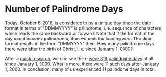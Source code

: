 # Number of Palindrome Days

Today, October 6, 2016, is considered to by a unique day since the date format in terms of "DDMMYYYY" is palindrome, i. e. sequence of characters which reads the same backward or forward. Note that if the format of the day could become palindromic, then we omit the leading zero. The date format results in the term "DMMYYYY" then. How many palindrome days there were after the birth of Christ, i. e. since January 1, 0000?

After a [quick research](number_of_palindrome_days.R), we can see there [were 319 palindrome days](palindrome_days.txt) at all since January 1, 0000. What is more, there were 11 such days after January 1, 2000. In conclusion, many of us experienced 11 palindome days in total.
